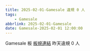 ```yaml
---
title: 2025-02-01-Gamesale 違規 0 人
tags:
    - Gamesale
abbrlink: 2025-02-01-Gamesale
date: Gamesale-2025-02-01 12:00:00
---
```

Gamesale 板 [板規連結](https://www.ptt.cc/bbs/Gossiping/M.1637425085.A.07D.html)
昨天違規 0 人
